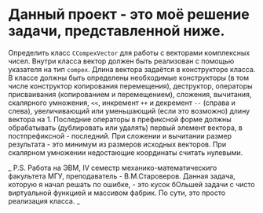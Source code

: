   # Данный проект - это моё решение задачи, представленной ниже.
  
  Определить класс `CCompexVector` для работы с векторами комплексных чисел. Внутри класса вектор должен быть реализован с помощью указателя на тип `compex`.
  Длина вектора задаётся в конструкторе класса. В классе должны быть определены необходимые конструкторы (в том числе конструктор копирования перемещения), 
  деструктор, операторы присваивания (копированием и перемещением), сложения, вычитания, скалярного умножения, `<<`, инкремент `++` и декремент `--` (справа и слева),
  увеличивающий или уменьшающий (если это возможно) длину вектора на 1. Последние операторы в префиксной форме должны обрабатывать (дублировать или удалять)
  первый элемент вектора, в постпрефиксной - последний.
  При сложении и вычитании размер результата - это минимум из размеров исходных векторов. При скалярном умножении недостающие координаты считать нулевыми.
   
  
  _ P.S. Работа на ЭВМ, IV семестр механико-математическиго факультета МГУ, преподаватель - В.М.Староверов. Данная задача, которую я начал решать по ошибке, - это кусок бОльшей задачи с чисто виртуальной функцией и массивом фабрик. По сути, это просто реализация класса. _
